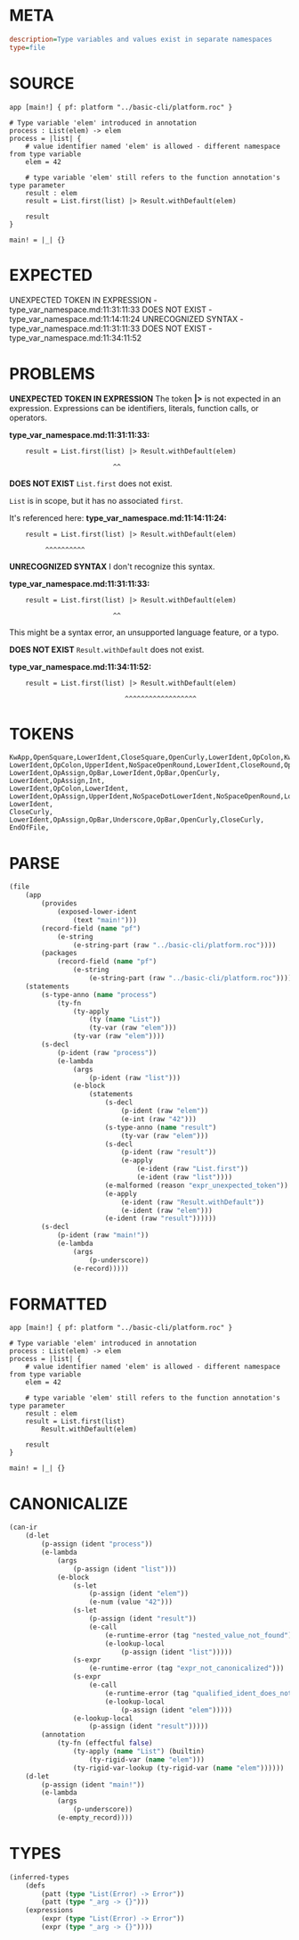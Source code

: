 # META
~~~ini
description=Type variables and values exist in separate namespaces
type=file
~~~
# SOURCE
~~~roc
app [main!] { pf: platform "../basic-cli/platform.roc" }

# Type variable 'elem' introduced in annotation
process : List(elem) -> elem
process = |list| {
    # value identifier named 'elem' is allowed - different namespace from type variable
    elem = 42

    # type variable 'elem' still refers to the function annotation's type parameter
    result : elem
    result = List.first(list) |> Result.withDefault(elem)

    result
}

main! = |_| {}
~~~
# EXPECTED
UNEXPECTED TOKEN IN EXPRESSION - type_var_namespace.md:11:31:11:33
DOES NOT EXIST - type_var_namespace.md:11:14:11:24
UNRECOGNIZED SYNTAX - type_var_namespace.md:11:31:11:33
DOES NOT EXIST - type_var_namespace.md:11:34:11:52
# PROBLEMS
**UNEXPECTED TOKEN IN EXPRESSION**
The token **|>** is not expected in an expression.
Expressions can be identifiers, literals, function calls, or operators.

**type_var_namespace.md:11:31:11:33:**
```roc
    result = List.first(list) |> Result.withDefault(elem)
```
                              ^^


**DOES NOT EXIST**
`List.first` does not exist.

`List` is in scope, but it has no associated `first`.

It's referenced here:
**type_var_namespace.md:11:14:11:24:**
```roc
    result = List.first(list) |> Result.withDefault(elem)
```
             ^^^^^^^^^^


**UNRECOGNIZED SYNTAX**
I don't recognize this syntax.

**type_var_namespace.md:11:31:11:33:**
```roc
    result = List.first(list) |> Result.withDefault(elem)
```
                              ^^

This might be a syntax error, an unsupported language feature, or a typo.

**DOES NOT EXIST**
`Result.withDefault` does not exist.

**type_var_namespace.md:11:34:11:52:**
```roc
    result = List.first(list) |> Result.withDefault(elem)
```
                                 ^^^^^^^^^^^^^^^^^^


# TOKENS
~~~zig
KwApp,OpenSquare,LowerIdent,CloseSquare,OpenCurly,LowerIdent,OpColon,KwPlatform,StringStart,StringPart,StringEnd,CloseCurly,
LowerIdent,OpColon,UpperIdent,NoSpaceOpenRound,LowerIdent,CloseRound,OpArrow,LowerIdent,
LowerIdent,OpAssign,OpBar,LowerIdent,OpBar,OpenCurly,
LowerIdent,OpAssign,Int,
LowerIdent,OpColon,LowerIdent,
LowerIdent,OpAssign,UpperIdent,NoSpaceDotLowerIdent,NoSpaceOpenRound,LowerIdent,CloseRound,OpPizza,UpperIdent,NoSpaceDotLowerIdent,NoSpaceOpenRound,LowerIdent,CloseRound,
LowerIdent,
CloseCurly,
LowerIdent,OpAssign,OpBar,Underscore,OpBar,OpenCurly,CloseCurly,
EndOfFile,
~~~
# PARSE
~~~clojure
(file
	(app
		(provides
			(exposed-lower-ident
				(text "main!")))
		(record-field (name "pf")
			(e-string
				(e-string-part (raw "../basic-cli/platform.roc"))))
		(packages
			(record-field (name "pf")
				(e-string
					(e-string-part (raw "../basic-cli/platform.roc"))))))
	(statements
		(s-type-anno (name "process")
			(ty-fn
				(ty-apply
					(ty (name "List"))
					(ty-var (raw "elem")))
				(ty-var (raw "elem"))))
		(s-decl
			(p-ident (raw "process"))
			(e-lambda
				(args
					(p-ident (raw "list")))
				(e-block
					(statements
						(s-decl
							(p-ident (raw "elem"))
							(e-int (raw "42")))
						(s-type-anno (name "result")
							(ty-var (raw "elem")))
						(s-decl
							(p-ident (raw "result"))
							(e-apply
								(e-ident (raw "List.first"))
								(e-ident (raw "list"))))
						(e-malformed (reason "expr_unexpected_token"))
						(e-apply
							(e-ident (raw "Result.withDefault"))
							(e-ident (raw "elem")))
						(e-ident (raw "result"))))))
		(s-decl
			(p-ident (raw "main!"))
			(e-lambda
				(args
					(p-underscore))
				(e-record)))))
~~~
# FORMATTED
~~~roc
app [main!] { pf: platform "../basic-cli/platform.roc" }

# Type variable 'elem' introduced in annotation
process : List(elem) -> elem
process = |list| {
	# value identifier named 'elem' is allowed - different namespace from type variable
	elem = 42

	# type variable 'elem' still refers to the function annotation's type parameter
	result : elem
	result = List.first(list)
		Result.withDefault(elem)

	result
}

main! = |_| {}
~~~
# CANONICALIZE
~~~clojure
(can-ir
	(d-let
		(p-assign (ident "process"))
		(e-lambda
			(args
				(p-assign (ident "list")))
			(e-block
				(s-let
					(p-assign (ident "elem"))
					(e-num (value "42")))
				(s-let
					(p-assign (ident "result"))
					(e-call
						(e-runtime-error (tag "nested_value_not_found"))
						(e-lookup-local
							(p-assign (ident "list")))))
				(s-expr
					(e-runtime-error (tag "expr_not_canonicalized")))
				(s-expr
					(e-call
						(e-runtime-error (tag "qualified_ident_does_not_exist"))
						(e-lookup-local
							(p-assign (ident "elem")))))
				(e-lookup-local
					(p-assign (ident "result")))))
		(annotation
			(ty-fn (effectful false)
				(ty-apply (name "List") (builtin)
					(ty-rigid-var (name "elem")))
				(ty-rigid-var-lookup (ty-rigid-var (name "elem"))))))
	(d-let
		(p-assign (ident "main!"))
		(e-lambda
			(args
				(p-underscore))
			(e-empty_record))))
~~~
# TYPES
~~~clojure
(inferred-types
	(defs
		(patt (type "List(Error) -> Error"))
		(patt (type "_arg -> {}")))
	(expressions
		(expr (type "List(Error) -> Error"))
		(expr (type "_arg -> {}"))))
~~~
